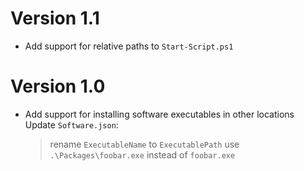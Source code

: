 # Version 1.1
- Add support for relative paths to `Start-Script.ps1`

# Version 1.0
- Add support for installing software executables in other locations
  Update `Software.json`:
    > rename `ExecutableName` to `ExecutablePath`
    > use `.\Packages\foobar.exe` instead of `foobar.exe`